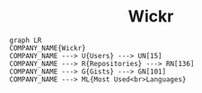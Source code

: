 <h1 align="center">Wickr</h1>

```mermaid
graph LR
COMPANY_NAME{Wickr}
COMPANY_NAME ---> U{Users} ---> UN[15]
COMPANY_NAME ---> R{Repositories} ---> RN[136]
COMPANY_NAME ---> G{Gists} ---> GN[101]
COMPANY_NAME ---> ML{Most Used<br>Languages}
```
